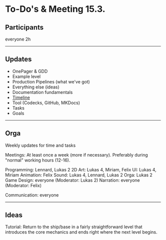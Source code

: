 # To-Do's & Meeting 15.3.

## Participants

everyone
2h

---


## Updates

- OnePager & GDD
- Example level
- Production Pipelines (what we've got)
- Everything else (ideas)
- Documentation fundamentals
- [Timeline](timeline.md)
- Tool (Codecks, GitHub, MKDocs)
- Tasks
- Goals

---


## Orga

Weekly updates for time and tasks

Meetings: At least once a week (more if necessary). Preferably during "normal" working hours (12-16).

Programming: Lennard, Lukas 2
2D Art: Lukas 4, Miriam, Felix
UI: Lukas 4, Miriam
Animation: Felix
Sound: Lukas 4, Lennard, Lukas 2
Orga: Lukas 2
Game Design: everyone (Moderator: Lukas 2)
Narration: everyone (Moderator: Felix)

Communication: everyone

---


## Ideas

Tutorial: Return to the ship/base in a fairly straightforward level that introduces the core mechanics and ends right where the next level begins.